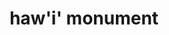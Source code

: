 ---
pid: LLP460
title: haw'i' monument
location_transcription: 
zipcode: '19120'
outside_phl: 
neighborhood: Logan,Olney
age: '9'
age_range: 6-13
instagram: 
image_file_name: LLP_460.jpg
proposal_transcription: 
topic: Neighborhoods,Race Ethnicity
topic_summary: 0, 0
type: Sculpture Statue
keywords_other: hawaiian
credit: Lyana Castro
image_labels: 
twitter: 
facebook: 
permalink: "/monuments/llp460/"
layout: item-page
---